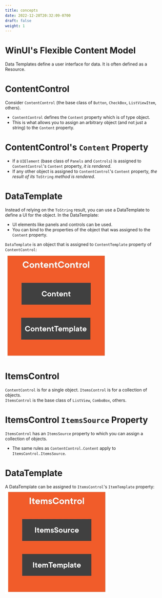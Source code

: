 ```yaml
---
title: concepts
date: 2022-12-28T20:32:09-0700
draft: false
weight: 1
---
```

# WinUI's Flexible Content Model
Data Templates define a user interface for data. It is often defined as a Resource.

# ContentControl
Consider `ContentControl` (the base class of `Button`, `CheckBox`, `ListViewItem`, others).
- `ContentControl` defines the `Content` property which is of type object.
- This is what allows you to assign an arbitrary object (and not just a string) to the `Content` property.

# ContentControl's `Content` Property
- If a `UIElement` (base class of `Panels` and `Controls`) is assigned to `ContentControl`'s `Content` property, *it is rendered*.
- If any other object is assigned to `ContentControl`'s `Content` property, *the result of its* `ToString` *method is rendered*.

# DataTemplate
Instead of relying on the `ToString` result, you can use a DataTemplate to define a UI for the object. In the DataTemplate:
- UI elements like panels and controls can be used.
- You can bind to the properties of the object that was assigned to the `Content` property.  

`DataTemplate` is an object that is assigned to `ContentTemplate` property of `ContentControl`:  
![](./XAML_Data-Templates-(Concepts)-image1.png)

# ItemsControl
`ContentControl` is for a single object. `ItemsControl` is for a collection of objects.  
`ItemsControl` is the base class of `ListView`, `ComboBox`, others.

# ItemsControl `ItemsSource` Property
`ItemsControl` has an `ItemsSource` property to which you can assign a collection of objects.  
- The same rules as `ContentControl.Content` apply to `ItemsControl.ItemsSource`.

# DataTemplate
A DataTemplate can be assigned to `ItemsControl`'s `ItemTemplate` property:  
![](./XAML_Data-Templates-(Concepts)-image2.png)
